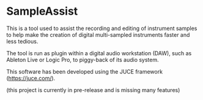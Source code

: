 # SampleAssist

This is a tool used to assist the recording and editing of instrument samples to help make the creation of digital multi-sampled instruments faster and less tedious. 

The tool is run as plugin within a digital audio workstation (DAW), such as Ableton Live or Logic Pro, to piggy-back of its audio system.

This software has been developed using the JUCE framework (https://juce.com/).


(this project is currently in pre-release and is missing many features)
